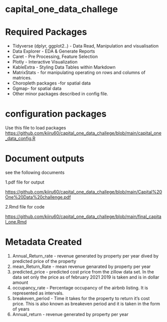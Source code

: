 # capital_one_data_challege

# Required Packages

+ Tidyverse (dplyr, ggplot2..) - Data Read, Manipulation and visualisation
+ Data Explorer - EDA & Generate Reports
+ Caret - Pre Processing, Feature Selection
+ Plotly - Interactive Visualization
+ KableExtra - Styling  Data Tables within Markdown
+ MatrixStats - for manipulating operating on rows and columns of matrices.
+ Choropleth packages -for spatial data 
+ Ggmap- for spatial data 
+ Other minor packages described in config file.


# configuration packages 
Use this file to load packages
https://github.com/kiiru60/capital_one_data_challege/blob/main/capital_one_data_config.R

 
# Document outputs

see the following documents

1.pdf file for output 

https://github.com/kiiru60/capital_one_data_challege/blob/main/Capital%20One%20Data%20challenge.pdf

2.Rmd file for code 

https://github.com/kiiru60/capital_one_data_challege/blob/main/final_capital_one.Rmd

# Metadata Created
1. Annual_Return_rate - revenue generated by property per year dived by predicted price of the property 
2. mean_Return_Rate - mean revenue genarated by property per year
3. predicted_price - predicted cost price from the zillow data set. In the data set only the price as of february 2021 2019 is taken and is in dollar amount
4. occupancy_rate - Percentage occupancy of the airbnb listing. It is represented as intervals.
5. breakeven_period - Time it takes for the property to return it’s cost price. This is also known as breakeven period and it is taken in the form of years
6. Annual_return - revenue generated by property per year
